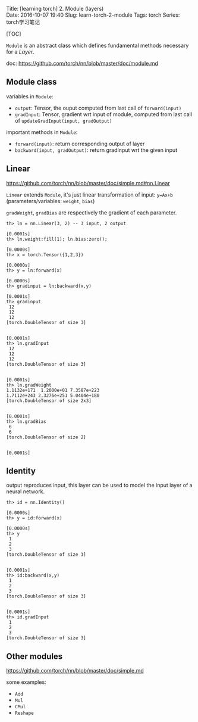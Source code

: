 Title: [learning torch] 2. Module (layers)  
Date: 2016-10-07 19:40 
Slug:  learn-torch-2-module 
Tags: torch 
Series: torch学习笔记 
 
[TOC]
      
 
``Module`` is an abstract class which defines fundamental methods necessary for a *Layer*. 
 
doc: <https://github.com/torch/nn/blob/master/doc/module.md> 
 
Module class 
------------ 
 
variables in ``Module``:  
 
 
* ``output``: Tensor, the ouput computed from last call of ``forward(input)`` 
* ``gradInput``: Tensor, gradient wrt input of module, computed from last call of ``updateGradInput(input, gradOutput)`` 
 
 
important methods in ``Module``:  
 
 
* ``forward(input)``: return corresponding output of layer 
* ``backward(input, gradOutput)``: return gradInput wrt the given input 
 
 
Linear 
------ 
 
<https://github.com/torch/nn/blob/master/doc/simple.md#nn.Linear> 
 
``Linear`` extends ``Module``, it's just linear transformation of input: ``y=Ax+b`` (parameters/variables: ``weight``, ``bias``) 
 
``gradWeight``, ``gradBias`` are respectively the gradient of each parameter.  
 
 
	th> ln = nn.Linear(3, 2) -- 3 input, 2 output 
	                                                                      [0.0001s]	 
	th> ln.weight:fill(1); ln.bias:zero(); 
	                                                                      [0.0000s]	 
	th> x = torch.Tensor({1,2,3}) 
	                                                                      [0.0000s]	 
	th> y = ln:forward(x) 
	                                                                      [0.0000s]	 
	th> gradinput = ln:backward(x,y) 
	                                                                      [0.0001s]	 
	th> gradinput 
	 12 
	 12 
	 12 
	[torch.DoubleTensor of size 3] 
	 
	                                                                      [0.0001s]	 
	th> ln.gradInput 
	 12 
	 12 
	 12 
	[torch.DoubleTensor of size 3] 
	 
	                                                                      [0.0001s]	 
	th> ln.gradWeight 
	1.1132e+171  1.2000e+01 7.3587e+223 
	1.7112e+243 2.3276e+251 5.0404e+180 
	[torch.DoubleTensor of size 2x3] 
	 
	                                                                      [0.0001s]	 
	th> ln.gradBias 
	 6 
	 6 
	[torch.DoubleTensor of size 2] 
	 
	                                                                      [0.0001s] 
	 
 
 
Identity 
-------- 
 
output reproduces input, this layer can be used to model the input layer of a neural network.  
 
	th> id = nn.Identity() 
	                                                                      [0.0000s]	 
	th> y = id:forward(x) 
	                                                                      [0.0000s]	 
	th> y 
	 1 
	 2 
	 3 
	[torch.DoubleTensor of size 3] 
	 
	                                                                      [0.0001s]	 
	th> id:backward(x,y) 
	 1 
	 2 
	 3 
	[torch.DoubleTensor of size 3] 
	 
	                                                                      [0.0001s]	 
	th> id.gradInput 
	 1 
	 2 
	 3 
	[torch.DoubleTensor of size 3] 
 
 
      
 
Other modules 
------------- 
 
<https://github.com/torch/nn/blob/master/doc/simple.md> 
 
some examples: 
 
 
* ``Add`` 
* ``Mul`` 
* ``CMul`` 
* ``Reshape`` 
 
